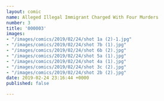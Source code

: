 ```yaml
---
layout: comic
name: Alleged Illegal Immigrant Charged With Four Murders
number: 3
title: '000003'
images:
- "/images/comics/2019/02/24/shot 1a (2)-1.jpg"
- "/images/comics/2019/02/24/shot 7b (1).jpg"
- "/images/comics/2019/02/24/shot 6b (2).jpg"
- "/images/comics/2019/02/24/shot 5a (1).jpg"
- "/images/comics/2019/02/24/shot 4a (1).jpg"
- "/images/comics/2019/02/24/shot 3c (2).jpg"
- "/images/comics/2019/02/24/shot 2b (2).jpg"
date: 2019-02-24 23:16:44 +0000
published: false

---
```

